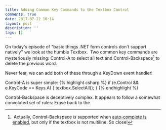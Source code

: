 ```yaml
---
title: Adding Common Key Commands to the Textbox Control
comments: true
date: 2017-07-22 16:14
layout: post
description: ''
tags: []
---
```

On today's episode of "basic things .NET form controls don't support natively" we look at the humble Textbox.  Two common key commands are mysteriously missing: Control-A to select all text and Control-Backspace[^note] to delete the previous word.

Never fear, we can add both of these through a KeyDown event handler!

Control-A is super simple:
{% highlight csharp %}
if (e.Control && e.KeyCode == Keys.A)
{
    textbox.SelectAll();
}
{% endhighlight %}

Control-Backspace is deceptively complex.  It appears to follow a somewhat convoluted set of rules: Erase back to the

[^note]: Actually, Control-Backspace *is* supported when [auto-complete is enabled](https://stackoverflow.com/a/30269663/3320402), but only if the textbox is not multiline. So close!
